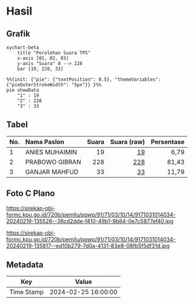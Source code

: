 # Hasil

## Grafik

```mermaid
xychart-beta
    title "Perolehan Suara TPS"
    x-axis [01, 02, 03]
    y-axis "Suara" 0 --> 228
    bar [19, 228, 33]
```

```mermaid
%%{init: {"pie": {"textPosition": 0.5}, "themeVariables": {"pieOuterStrokeWidth": "5px"}} }%%
pie showData
    "1" : 19
    "2" : 228
    "3" : 33
```

## Tabel

| No. | Nama Paslon    | Suara | Suara (raw) | Persentase |
|:--- |:-------------- | -----:| -----------:| ----------:|
| 1   | ANIES MUHAIMIN | 19    | [19][p-1]   | 6,79       |
| 2   | PRABOWO GIBRAN | 228   | [228][p-2]  | 81,43      |
| 3   | GANJAR MAHFUD  | 33    | [33][p-3]   | 11,79      |


[p-1]: https://github.com/gigit-pemilu/pemilu-2024-91-papua/blob/main/pilpres/hitung-suara/sub/91-papua/sub/71-kota-jayapura/sub/03-abepura/sub/1014-vim/sub/034-tps/sub/paslon-1.txt
[p-2]: https://github.com/gigit-pemilu/pemilu-2024-91-papua/blob/main/pilpres/hitung-suara/sub/91-papua/sub/71-kota-jayapura/sub/03-abepura/sub/1014-vim/sub/034-tps/sub/paslon-2.txt
[p-3]: https://github.com/gigit-pemilu/pemilu-2024-91-papua/blob/main/pilpres/hitung-suara/sub/91-papua/sub/71-kota-jayapura/sub/03-abepura/sub/1014-vim/sub/034-tps/sub/paslon-3.txt

## Foto C Plano

https://sirekap-obj-formc.kpu.go.id/720b/pemilu/ppwp/91/71/03/10/14/9171031014034-20240219-135526--38cd2dde-f410-49b1-9b84-0e7c5877ef40.jpg

https://sirekap-obj-formc.kpu.go.id/720b/pemilu/ppwp/91/71/03/10/14/9171031014034-20240219-135817--ed10b279-7d0a-4131-83e8-08fb5f5df31d.jpg


## Metadata

| Key        | Value               |
| ---------- | ------------------- |
| Time Stamp | 2024-02-25 16:00:00 |



